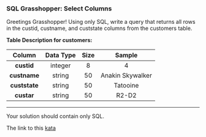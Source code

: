 ### SQL Grasshopper: Select Columns

Greetings Grasshopper! Using only SQL, write a query that returns all rows in the custid, custname, and custstate columns from the customers table.

**Table Description for customers:**

Column|Data Type|Size|Sample
   :-:|      :-:| :-:|:-:
**custid**|	integer|	8|	4
**custname**|	string|	50|	Anakin Skywalker
**custstate**|	string|	50|	Tatooine
**custar**|	string|	50|	R2-D2  

---
Your solution should contain only SQL.  

The link to this [kata](https://www.codewars.com/kata/sql-grasshopper-select-columns/train/sql)
